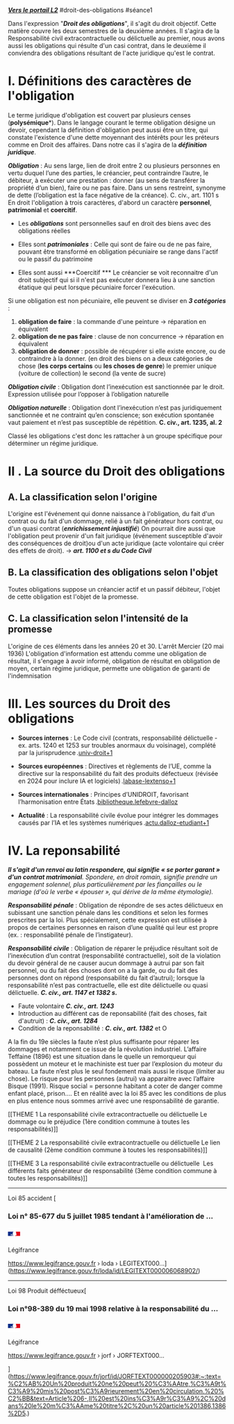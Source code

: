 ***[Vers le portail L2](/2.%20L2/0.%20L2)***
#droit-des-obligations #séance1 

Dans l'expression "***Droit des obligations***", il s'agit du droit objectif. Cette matière couvre les deux semestres de la deuxième années. Il s'agira de la Responsabilité civil extracontractuelle ou délictuelle au premier, nous avons aussi les obligations qui résulte d'un casi contrat, dans le deuxième il conviendra des obligations résultant de l'acte juridique qu'est le contrat.

# I. Définitions des caractères de l'obligation
Le terme juridique d'obligation est couvert par plusieurs censes (**polysémique***). Dans le langage courant le terme obligation désigne un devoir, cependant la définition d'obligation peut aussi être un titre, qui constate l'existence d'une dette moyennant des intérêts pour les préteurs comme en Droit des affaires. 
Dans notre cas il s'agira de la ***définition juridique***.

***Obligation*** :
Au sens large, lien de droit entre 2 ou plusieurs personnes en vertu duquel l’une des parties, le créancier, peut contraindre l’autre, le débiteur, à exécuter une prestation : donner (au sens de transférer la propriété d’un bien), faire ou ne pas faire. Dans un sens restreint, synonyme de dette (l’obligation est la face négative de la créance). C. civ., art. 1101 s
En droit l'obligation à trois caractères, d'abord un caractère **personnel**, **patrimonial** et **coercitif**. 

- Les ***obligations*** sont personnelles sauf en droit des biens avec des obligations réelles

- Elles sont ***patrimoniales*** : Celle qui sont de faire ou de ne pas faire, pouvant être transformé en obligation pécuniaire se range dans l'actif ou le passif du patrimoine

- Elles sont aussi ***Coercitif *** Le créancier se voit reconnaitre d'un droit subjectif qui si il n'est pas exécuter donnera lieu à une sanction étatique qui peut lorsque pécuniaire forcer l'exécution.

Si une obligation est non pécuniaire, elle peuvent se diviser en ***3 catégories*** :
1. **obligation de faire** : la commande d'une peinture -> réparation en équivalent
2. **obligation de ne pas faire** : clause de non concurrence -> réparation en équivalent
3. **obligation de donner** : possible de récupérer si elle existe encore, ou de contraindre à la donner. (en droit des biens on a deux catégories de chose (**les corps certains** ou **les choses de genre**) le premier unique (voiture de collection) le second (la vente de sucre)

***Obligation civile*** : Obligation dont l’inexécution est sanctionnée par le droit. Expression utilisée pour l’opposer à l’obligation naturelle

***Obligation naturelle*** : Obligation dont l’inexécution n’est pas juridiquement sanctionnée et ne contraint qu’en conscience; son exécution spontanée vaut paiement et n’est pas susceptible de répétition. **C. civ., art. 1235, al. 2**

Classé les obligations c'est donc les rattacher à un groupe spécifique pour déterminer un régime juridique.

# II . La source du Droit des obligations
## A. La classification selon l'origine
L'origine est l'événement qui donne naissance à l'obligation, du fait d'un contrat ou du fait d'un dommage, relié à un fait générateur hors contrat, ou d'un quasi contrat (***enrichissement injustifié***)
 On pourrait dire aussi que l'obligation peut provenir d'un fait juridique (événement susceptible d'avoir des conséquences de droit)ou d'un acte juridique (acte volontaire qui créer des effets de droit). -> ***art. 1100 et s du Code Civil***
## B. La classification des obligations selon l'objet
Toutes obligations suppose un créancier actif et un passif débiteur, l'objet de cette obligation est l'objet de la promesse.
## C. La classification selon l'intensité de la promesse
L'origine de ces éléments dans les années 20 et 30. L'arrêt Mercier (20 mai 1936)
 L'obligation d'information est attendu comme une obligation de résultat, il s'engage à avoir informé, obligation de résultat en obligation de moyen, certain régime juridique, permette une obligation de garanti de l'indemnisation
 
# III. Les sources du Droit des obligations
- **Sources internes** : Le Code civil (contrats, responsabilité délictuelle - ex. arts. 1240 et 1253 sur troubles anormaux du voisinage), complété par la jurisprudence .[univ-droit+1](https://univ-droit.fr/unjf-cours/10617-droit-des-obligations-sources-contrat)
    
- **Sources européennes** : Directives et règlements de l’UE, comme la directive sur la responsabilité du fait des produits défectueux (révisée en 2024 pour inclure IA et logiciels) .[labase-lextenso+1](https://www.labase-lextenso.fr/revue-des-contrats/RDC202m4)
    
- **Sources internationales** : Principes d’UNIDROIT, favorisant l’harmonisation entre États .[bibliotheque.lefebvre-dalloz](https://bibliotheque.lefebvre-dalloz.fr/ouvrage/hyper-cours/droit-obligations-2025_9782247235438)
    
- **Actualité** : La responsabilité civile évolue pour intégrer les dommages causés par l’IA et les systèmes numériques .[actu.dalloz-etudiant+1](https://actu.dalloz-etudiant.fr/a-la-une/article/point-sur-la-nouvelle-directive-europeenne-ue-20242853-relative-a-la-responsabilite-du-fait-de/h/256e035c15335593d9c1bb38f7809c83.html)

# IV. La reponsabilité
***Il s'agit d'un renvoi au latin respondere, qui signifie « se porter garant » d'un contrat matrimonial**. Spondere, en droit romain, signifie prendre un engagement solennel, plus particulièrement par les fiançailles ou le mariage (d'où le verbe « épouser », qui dérive de la même étymologie).*

***Responsabilité pénale*** :
Obligation de répondre de ses actes délictueux en subissant une sanction pénale dans les conditions et selon les formes prescrites par la loi. Plus spécialement, cette expression est utilisée à propos de certaines personnes en raison d’une qualité qui leur est propre (ex. : responsabilité pénale de l’instigateur).

***Responsabilité civile*** :
Obligation de réparer le préjudice résultant soit de l’inexécution d’un contrat (responsabilité contractuelle), soit de la violation du devoir général de ne causer aucun dommage à autrui par son fait personnel, ou du fait des choses dont on a la garde, ou du fait des personnes dont on répond (responsabilité du fait d’autrui); lorsque la responsabilité n’est pas contractuelle, elle est dite délictuelle ou quasi délictuelle. ***C. civ., art. 1147 et 1382 s.***

- Faute volontaire ***C. civ., art. 1243***
- Introduction au différent cas de reponsabilité (fait des choses, fait d'autruit) : ***C. civ., art. 1284***
- Condition de la reponsabilité : ***C. civ., art. 1382*** et O

A la fin du 19e siècles la faute n’est plus suffisante pour réparer les dommages et notamment ce issue de la révolution industriel. L’affaire Teffaine (1896) est une situation dans le quelle un remorqueur qui possèdent un moteur et le machiniste est tuer par l’explosion du moteur du bateau. La faute n’est plus le seul fondement mais aussi le risque (limiter au chose). Le risque pour les personnes (autrui) va apparaitre avec l’affaire Bisque (1991). Risque social = personne habitant a coter de danger comme enfant placé, prison…. Et en réalité avec la loi 85 avec les conditions de plus en plus entence nous sommes arrivé avec une responsabilité de garantie.


[[THEME 1 La responsabilité civile extracontractuelle ou délictuelle Le dommage ou le préjudice (1ère condition commune à toutes les responsabilités)]]

[[THEME 2 La responsabilité civile extracontractuelle ou délictuelle Le lien de causalité (2ème condition commune à toutes les responsabilités)]]

[[THEME 3 La responsabilité civile extracontractuelle ou délictuelle  Les différents faits générateur de responsabilité (3ème condition commune à toutes les responsabilités)]]

---

Loi 85 accident  [

### Loi n° 85-677 du 5 juillet 1985 tendant à l'amélioration de ...

  

![](data:image/png;base64,iVBORw0KGgoAAAANSUhEUgAAABwAAAAcCAMAAABF0y+mAAAAV1BMVEX7/P3////////u8PX87+/84eMAGIHQ1ubmSVHgAAAGNYwAMIm2wdbvjZLhAAniARwAJoVGW5zl3d/mKjIcLoJ6ibaKlr04Ror2v8N2gK/a4O3teYCZn8LMfRSaAAAAFnRSTlPX5P////P//////f/////////////+BiDEiwAAAIhJREFUeAHUzLURwDAABEGZUczQf5tmptyb3vwDEL0aWvwq+lkEyUE8SlcZyA+KKZbVCtTNKm/jCUR4sUdC41lWfUTGL5E0eS6SqSXtJRIqpdJtPDPVMRKqlFWFW6JHpyUVLrF6jeUWySinOqeuDeOnh6hCMyAnoQ2uVeMU+l0/vGE7jCTxZgcAtL8Q4cLQBCUAAAAASUVORK5CYII=)

Légifrance

https://www.legifrance.gouv.fr › loda › LEGITEXT000...](https://www.legifrance.gouv.fr/loda/id/LEGITEXT000006068902/)

---
Loi 98 Produit défféctueux[

### Loi n°98-389 du 19 mai 1998 relative à la responsabilité du ...

  

![](data:image/png;base64,iVBORw0KGgoAAAANSUhEUgAAABwAAAAcCAMAAABF0y+mAAAAV1BMVEX7/P3////////u8PX87+/84eMAGIHQ1ubmSVHgAAAGNYwAMIm2wdbvjZLhAAniARwAJoVGW5zl3d/mKjIcLoJ6ibaKlr04Ror2v8N2gK/a4O3teYCZn8LMfRSaAAAAFnRSTlPX5P////P//////f/////////////+BiDEiwAAAIhJREFUeAHUzLURwDAABEGZUczQf5tmptyb3vwDEL0aWvwq+lkEyUE8SlcZyA+KKZbVCtTNKm/jCUR4sUdC41lWfUTGL5E0eS6SqSXtJRIqpdJtPDPVMRKqlFWFW6JHpyUVLrF6jeUWySinOqeuDeOnh6hCMyAnoQ2uVeMU+l0/vGE7jCTxZgcAtL8Q4cLQBCUAAAAASUVORK5CYII=)

Légifrance

https://www.legifrance.gouv.fr › jorf › JORFTEXT000...







](https://www.legifrance.gouv.fr/jorf/id/JORFTEXT000000205903#:~:text=%C2%AB%20Un%20produit%20ne%20peut%20%C3%AAtre,%C3%A9t%C3%A9%20mis%20post%C3%A9rieurement%20en%20circulation.%20%C2%BB&text=Article%206-,Il%20est%20ins%C3%A9r%C3%A9%2C%20dans%20le%20m%C3%AAme%20titre%2C%20un%20article%201386,1386%2D5.)